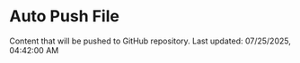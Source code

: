 # Auto Push File

Content that will be pushed to GitHub repository.
Last updated: 07/25/2025, 04:42:00 AM